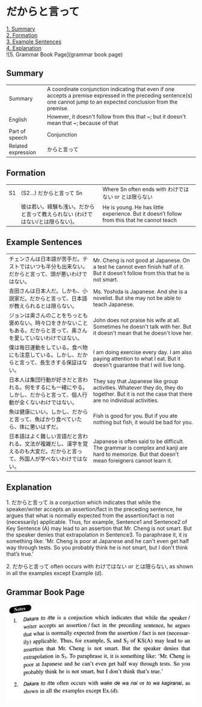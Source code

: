 # だからと言って

[1. Summary](#summary)<br>
[2. Formation](#formation)<br>
[3. Example Sentences](#example-sentences)<br>
[4. Explanation](#explanation)<br>
![5. Grammar Book Page](grammar book page)<br>


## Summary

<table><tr>   <td>Summary</td>   <td>A coordinate conjunction indicating that even if one accepts a premise expressed in the preceding sentence(s) one cannot jump to an expected conclusion from the premise.</td></tr><tr>   <td>English</td>   <td>However, it doesn't follow from this that ~; but it doesn't mean that ~; because of that</td></tr><tr>   <td>Part of speech</td>   <td>Conjunction</td></tr><tr>   <td>Related expression</td>   <td>からと言って</td></tr></table>

## Formation

<table class="table"> <tbody><tr class="tr head"> <td class="td"><span class="bold"><span>S1</span></span></td> <td class="td"><span>(S2…) <span class="concept">だからと言って </span>Sn</span></td> <td class="td"><span>Where Sn often ends with わけではない or とは限らない</span></td> </tr> <tr class="tr"> <td class="td"><span>&nbsp;</span></td> <td class="td"><span>彼は若い。経験も浅い。<span class="concept">だからと言って</span>教えられない</span><span> {わけではない/とは限らない}。</span></td> <td class="td"><span>He is young. He has little    experience. But it doesn’t follow from this that he cannot teach</span></td> </tr> </tbody></table>

## Example Sentences

<table><tr>   <td>チェンさんは日本語が苦手だ。テストではいつも半分も出来ない。だからと言って、頭が悪いわけではない。</td>   <td>Mr. Cheng is not good at Japanese. On a test he cannot even finish half of it. But it doesn't follow from this that he is not smart.</td></tr><tr>   <td>吉田さんは日本人だ。しかも、小説家だ。だからと言って、日本語が教えられるとは限らない。</td>   <td>Ms. Yoshida is Japanese. And she is a novelist. But she may not be able to teach Japanese.</td></tr><tr>   <td>ジョンは奥さんのことをちっとも褒めない。時々口をきかないこともある。だからと言って、奥さんを愛していないわけではない。</td>   <td>John does not praise his wife at all. Sometimes he doesn't talk with her. But it doesn't mean that he doesn't love her.</td></tr><tr>   <td>僕は毎日運動をしている。食べ物にも注意している。しかし、だからと言って、長生きする保証はない。</td>   <td>I am doing exercise every day. I am also paying attention to what I eat. But it doesn't guarantee that I will live long.</td></tr><tr>   <td>日本人は集団行動が好きだと言われる。何をするにも一緒にやる。しかし、だからと言って、個人行動が全くないわけではない。</td>   <td>They say that Japanese like group activities. Whatever they do, they do together. But it is not the case that there are no individual activities.</td></tr><tr>   <td>魚は健康にいい。しかし、だからと言って、魚ばかり食べていたら、体に悪いはずだ。</td>   <td>Fish is good for you. But if you ate nothing but fish, it would be bad for you.</td></tr><tr>   <td>日本語はよく難しい言語だと言われる。文法が複雑だし、漢字を覚えるのも大変だ。だからと言って、外国人が学べないわけではない。</td>   <td>Japanese is often said to be difficult. The grammar is complex and kanji are hard to memorize. But that doesn't mean foreigners cannot learn it.</td></tr></table>

## Explanation

<p>1. <span class="cloze">だからと言って</span> is a conjuction which indicates that while the speaker/writer accepts an assertion/fact in the preceding sentence, he argues that what is normally expected from the assertion/fact is not (necessarily) applicable. Thus, for example, Sentence1 and Sentence2 of Key Sentence (A) may lead to an assertion that Mr. Cheng is not smart. But the speaker denies that extrapolation in Sentence3. To paraphrase it, it is something like: 'Mr. Cheng is poor at Japanese and he can't even get half way through tests. So you probably think he is not smart, but I don't think that’s true.'</p>  <p>2.  <span class="cloze">だからと言って</span> often occurs with わけではない or とは限らない, as shown in all the examples except Example (d).</p>

## Grammar Book Page

![](../img/Intermediateだからと言って.png)


